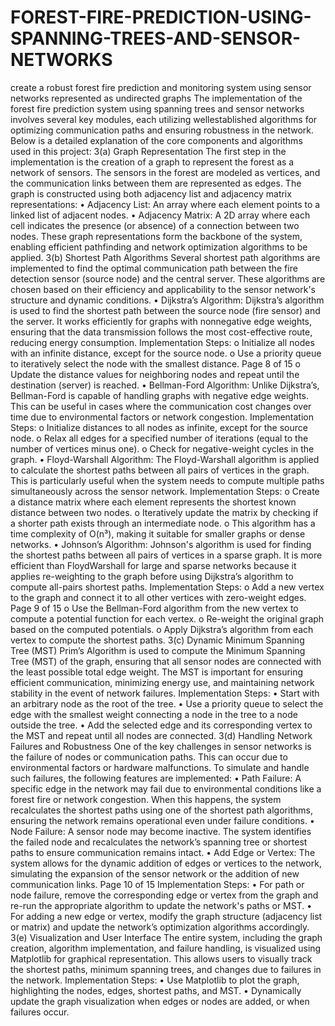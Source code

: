 # FOREST-FIRE-PREDICTION-USING-SPANNING-TREES-AND-SENSOR-NETWORKS
create a robust forest fire prediction and monitoring system using sensor networks represented as undirected graphs
The implementation of the forest fire prediction system using spanning trees
and sensor networks involves several key modules, each utilizing wellestablished algorithms for optimizing communication paths and ensuring
robustness in the network. Below is a detailed explanation of the core
components and algorithms used in this project:
3(a) Graph Representation
The first step in the implementation is the creation of a graph to represent the
forest as a network of sensors. The sensors in the forest are modeled as
vertices, and the communication links between them are represented as
edges. The graph is constructed using both adjacency list and adjacency
matrix representations:
• Adjacency List: An array where each element points to a linked list of
adjacent nodes.
• Adjacency Matrix: A 2D array where each cell indicates the presence (or
absence) of a connection between two nodes.
These graph representations form the backbone of the system, enabling
efficient pathfinding and network optimization algorithms to be applied.
3(b) Shortest Path Algorithms
Several shortest path algorithms are implemented to find the optimal
communication path between the fire detection sensor (source node) and the
central server. These algorithms are chosen based on their efficiency and
applicability to the sensor network's structure and dynamic conditions.
• Dijkstra’s Algorithm:
Dijkstra’s algorithm is used to find the shortest path between the source
node (fire sensor) and the server. It works efficiently for graphs with nonnegative edge weights, ensuring that the data transmission follows the
most cost-effective route, reducing energy consumption.
Implementation Steps:
o Initialize all nodes with an infinite distance, except for the source
node.
o Use a priority queue to iteratively select the node with the smallest
distance.
Page 8 of 15
o Update the distance values for neighboring nodes and repeat until
the destination (server) is reached.
• Bellman-Ford Algorithm:
Unlike Dijkstra’s, Bellman-Ford is capable of handling graphs with
negative edge weights. This can be useful in cases where the
communication cost changes over time due to environmental factors or
network congestion.
Implementation Steps:
o Initialize distances to all nodes as infinite, except for the source
node.
o Relax all edges for a specified number of iterations (equal to the
number of vertices minus one).
o Check for negative-weight cycles in the graph.
• Floyd-Warshall Algorithm:
The Floyd-Warshall algorithm is applied to calculate the shortest paths
between all pairs of vertices in the graph. This is particularly useful when
the system needs to compute multiple paths simultaneously across the
sensor network.
Implementation Steps:
o Create a distance matrix where each element represents the shortest
known distance between two nodes.
o Iteratively update the matrix by checking if a shorter path exists
through an intermediate node.
o This algorithm has a time complexity of O(n³), making it suitable
for smaller graphs or dense networks.
• Johnson’s Algorithm:
Johnson's algorithm is used for finding the shortest paths between all
pairs of vertices in a sparse graph. It is more efficient than FloydWarshall for large and sparse networks because it applies re-weighting to
the graph before using Dijkstra’s algorithm to compute all-pairs shortest
paths.
Implementation Steps:
o Add a new vertex to the graph and connect it to all other vertices
with zero-weight edges.
Page 9 of 15
o Use the Bellman-Ford algorithm from the new vertex to compute a
potential function for each vertex.
o Re-weight the original graph based on the computed potentials.
o Apply Dijkstra’s algorithm from each vertex to compute the
shortest paths.
3(c) Dynamic Minimum Spanning Tree (MST)
Prim’s Algorithm is used to compute the Minimum Spanning Tree (MST)
of the graph, ensuring that all sensor nodes are connected with the least
possible total edge weight. The MST is important for ensuring efficient
communication, minimizing energy use, and maintaining network stability in
the event of network failures.
Implementation Steps:
• Start with an arbitrary node as the root of the tree.
• Use a priority queue to select the edge with the smallest weight
connecting a node in the tree to a node outside the tree.
• Add the selected edge and its corresponding vertex to the MST and repeat
until all nodes are connected.
3(d) Handling Network Failures and Robustness
One of the key challenges in sensor networks is the failure of nodes or
communication paths. This can occur due to environmental factors or
hardware malfunctions. To simulate and handle such failures, the following
features are implemented:
• Path Failure: A specific edge in the network may fail due to
environmental conditions like a forest fire or network congestion. When
this happens, the system recalculates the shortest paths using one of the
shortest path algorithms, ensuring the network remains operational even
under failure conditions.
• Node Failure: A sensor node may become inactive. The system identifies
the failed node and recalculates the network’s spanning tree or shortest
paths to ensure communication remains intact.
• Add Edge or Vertex: The system allows for the dynamic addition of
edges or vertices to the network, simulating the expansion of the sensor
network or the addition of new communication links.
Page 10 of 15
Implementation Steps:
• For path or node failure, remove the corresponding edge or vertex from
the graph and re-run the appropriate algorithm to update the network's
paths or MST.
• For adding a new edge or vertex, modify the graph structure (adjacency
list or matrix) and update the network’s optimization algorithms
accordingly.
3(e) Visualization and User Interface
The entire system, including the graph creation, algorithm implementation,
and failure handling, is visualized using Matplotlib for graphical
representation. This allows users to visually track the shortest paths,
minimum spanning trees, and changes due to failures in the network.
Implementation Steps:
• Use Matplotlib to plot the graph, highlighting the nodes, edges, shortest
paths, and MST.
• Dynamically update the graph visualization when edges or nodes are
added, or when failures occur.
